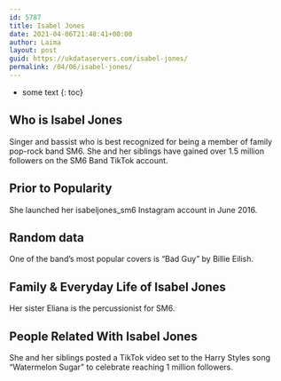 ```yaml
---
id: 5787
title: Isabel Jones
date: 2021-04-06T21:48:41+00:00
author: Laima
layout: post
guid: https://ukdataservers.com/isabel-jones/
permalink: /04/06/isabel-jones/
---
```


* some text
{: toc}


## Who is Isabel Jones
                  
                  
                  
Singer and bassist who is best recognized for being a member of family pop-rock band SM6. She and her siblings have gained over 1.5 million followers on the SM6 Band TikTok account. 
                  
              
            
              
            
                
                
                
## Prior to Popularity
                  
                  
                  
She launched her isabeljones_sm6 Instagram account in June 2016. 
                  
              
            
              
            
                
                
                
## Random data
                  
                  
                  
One of the band&#8217;s most popular covers is &#8220;Bad Guy&#8221; by Billie Eilish. 
                  
              
            
              
            
                
                
                
## Family & Everyday Life of Isabel Jones
                  
                  
                  
Her sister Eliana is the percussionist for SM6. 
                  
              
            
              
            
                
                
                
## People Related With Isabel Jones
                  
                  
                  
She and her siblings posted a TikTok video set to the Harry Styles song &#8220;Watermelon Sugar&#8221; to celebrate reaching 1 million followers. 
                  
              
            
              
            
                
              
            
              
              
            
            
              
            
          
          
          